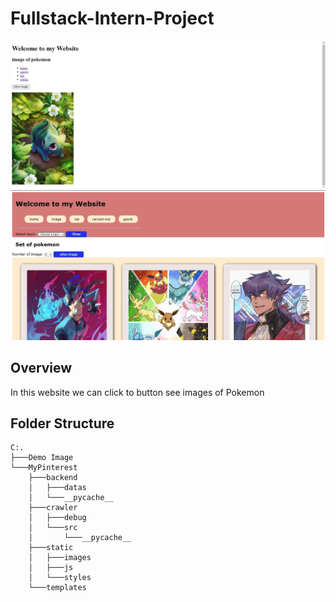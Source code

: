 # **Fullstack-Intern-Project**

![demo 1](/Demo%20Image/web_demo.png)
![demo 2](/Demo%20Image/verson_2.jpg)

## Overview

In this website we can click to button see images of Pokemon 

## Folder Structure
```
C:.
├───Demo Image
└───MyPinterest
    ├───backend
    │   ├───datas
    │   └───__pycache__
    ├───crawler
    │   ├───debug
    │   └───src
    │       └───__pycache__
    ├───static
    │   ├───images
    │   ├───js
    │   └───styles
    └───templates
```
